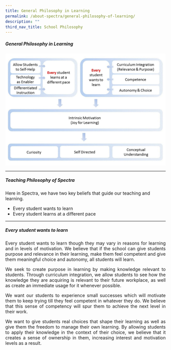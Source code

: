 ```yaml
---
title: General Philosophy in Learning
permalink: /about-spectra/general-philosophy-of-learning/
description: ""
third_nav_title: School Philosophy
---
```

##### **General Philosophy in Learning**
<img style="width:800px" src="/images/chart-1024x712.jpg">

***

##### **Teaching Philosophy of Spectra**

Here in Spectra, we have&nbsp;two key beliefs that guide our teaching and learning.

* Every student wants to learn
* Every student learns at a different pace

***

##### **Every student wants to learn**

<p align="justify"> Every student wants to learn though they may vary in reasons for learning and in levels of motivation. We believe that if the school can give students purpose and relevance in their learning, make them feel competent and give them meaningful choice and autonomy, all students will learn.</p>

<p align="justify">We seek to create purpose in learning by making knowledge relevant to students. Through curriculum integration, we allow students to see how the knowledge they are acquiring is relevant to their future workplace, as well as create an immediate usage for it whenever possible.</p>

<p align="justify">We want our students to experience small successes which will motivate them to keep trying till they feel competent in whatever they do. We believe that this sense of competency will spur them to achieve the next level in their work.</p>

<p align="justify">We want to give students real choices that shape their learning as well as give them the freedom to manage their own learning. By allowing students to apply their knowledge in the context of their choice, we believe that it creates a sense of ownership in them, increasing interest and motivation levels as a result.</p>